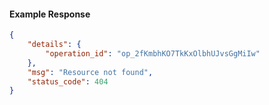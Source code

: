 <!-- Code generated for API Clients. DO NOT EDIT. -->

#### Example Response

```json
{
	"details": {
		"operation_id": "op_2fKmbhKO7TkKxOlbhUJvsGgMiIw"
	},
	"msg": "Resource not found",
	"status_code": 404
}
```
